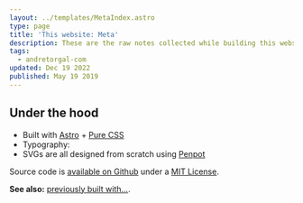 ```yaml
---
layout: ../templates/MetaIndex.astro
type: page
title: 'This website: Meta'
description: These are the raw notes collected while building this website. Todos, issues, ideas, dependencies, strategies, decisions, and so on.
tags:
  - andretorgal-com
updated: Dec 19 2022
published: May 19 2019
---
```


## Under the hood

- Built with [Astro](/meta/docs/astro) + [Pure CSS](/meta/docs/styling)
- Typography:
- SVGs are all designed from scratch using [Penpot](htts://penpot.app)

Source code is [available on Github](https://github.com/andrezero/andretorgal-com) under a [MIT License](https://github.com/andrezero/andretorgal-com/blob/main/LICENSE-MIT).

**See also:** [previously built with...](/meta/records/rejected).
